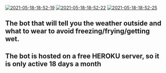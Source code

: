 <a href="https://ibb.co/4FKckzy"><img src="https://i.ibb.co/4FKckzy/2021-05-18-18-52-19.png" alt="2021-05-18-18-52-19" border="0"></a> <a href="https://ibb.co/2SSFJjT"><img src="https://i.ibb.co/2SSFJjT/2021-05-18-18-52-22.png" alt="2021-05-18-18-52-22" border="0"></a> <a href="https://ibb.co/5Tj4BPT"><img src="https://i.ibb.co/5Tj4BPT/2021-05-18-18-52-25.png" alt="2021-05-18-18-52-25" border="0"></a>

## The bot that will tell you the weather outside and what to wear to avoid freezing/frying/getting wet.
## The bot is hosted on a free HEROKU server, so it is only active 18 days a month

